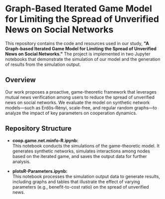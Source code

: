 # Graph-Based Iterated Game Model for Limiting the Spread of Unverified News on Social Networks

This repository contains the code and resources used in our study, **"A Graph-based Iterated Game Model for Limiting the Spread of Unverified News on Social Networks."** The project is implemented in two Jupyter notebooks that demonstrate the simulation of our model and the generation of results from the simulation output.

## Overview

Our work proposes a proactive, game-theoretic framework that leverages mutual news verification among users to reduce the spread of unverified news on social networks. We evaluate the model on synthetic network models—such as Erdős-Rényi, scale-free, and regular random graphs—to analyze the impact of key parameters on cooperation dynamics.

## Repository Structure

- **coop.game.net.minfo-R.ipynb:**  
  This notebook conducts the simulations of the game-theoretic model. It generates synthetic networks, simulates interactions among nodes based on the iterated game, and saves the output data for further analysis.

- **plotsR-Parameters.ipynb:**  
  This notebook processes the simulation output data to generate results, including graphs and tables that illustrate the effect of varying parameters (e.g., benefit-to-cost ratio) on the spread of unverified news.
